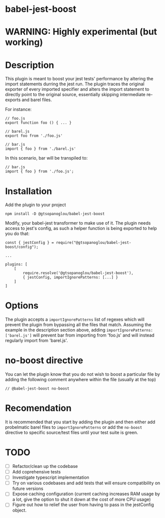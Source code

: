 # babel-jest-boost

# WARNING: Highly experimental (but working)

# Description

This plugin is meant to boost your jest tests' performance by altering the import statements durring the jest run. The plugin traces the original exporter of every imported specifier and alters the import statement to directly point to the original source, essentially skipping intermediate re-exports and barel files.

For instance:

```
// foo.js
export function foo () { ... }

// barel.js
export foo from './foo.js'

// bar.js
import { foo } from './barel.js'
```

In this scenario, bar will be transpiled to:

```
// bar.js
import { foo } from './foo.js';
```

# Installation

Add the plugin to your project

```
npm install -D @gtsopanoglou/babel-jest-boost
```

Modify, your babel-jest transformer to make use of it. The plugin needs access to jest's config, as such a helper function is being exported to help you do that:

```
const { jestConfig } = require("@gtsopanoglou/babel-jest-boost/config");

...

plugins: [
    [
        require.resolve('@gtsopanoglou/babel-jest-boost'),
        { jestConfig, importIgnorePatterns: [...] }
    ]
]
```

# Options

The plugin accepts a `importIgnorePatterns` list of regexes which will prevent the plugin from bypassing all the files that match. Assuming the example in the description section above, adding `importIgnorePatterns: ['barel.js']` will prevent bar from importing from 'foo.js' and will instead regularly import from 'barel.js'.

# no-boost directive

You can let the plugin know that you do not wish to boost a particular file by adding the following comment anywhere within the file (usually at the top)

```
// @babel-jest-boost no-boost
```

# Recomendation

It is recommended that you start by adding the plugin and then either add probelmatic barel files to `importIgnorePatterns` or add the `no-boost` directive to specific source/test files until your test suite is green.

# TODO

- [ ] Refactor/clean up the codebase
- [ ] Add coprehensive tests
- [ ] Investigate typescript implementation
- [ ] Try on various codebases and add tests that will ensure compatibility on future versions
- [ ] Expose caching configuration (current caching increases RAM usage by a lot, give the option to shut it down at the cost of more CPU usage)
- [ ] Figure out how to relief the user from having to pass in the jestConfig object.

##
